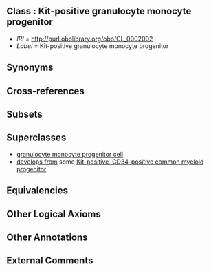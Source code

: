 
## Class : Kit-positive granulocyte monocyte progenitor

 * *IRI* = http://purl.obolibrary.org/obo/CL_0002002
 * *Label* = Kit-positive granulocyte monocyte progenitor

## Synonyms


## Cross-references


## Subsets


## Superclasses

 * [granulocyte monocyte progenitor cell](../../CL/57/CL_0000557.md)
 * [develops from](../../RO/02/RO_0002202.md) some [Kit-positive, CD34-positive common myeloid progenitor](../../CL/23/CL_0001023.md)

## Equivalencies


## Other Logical Axioms


## Other Annotations


## External Comments

